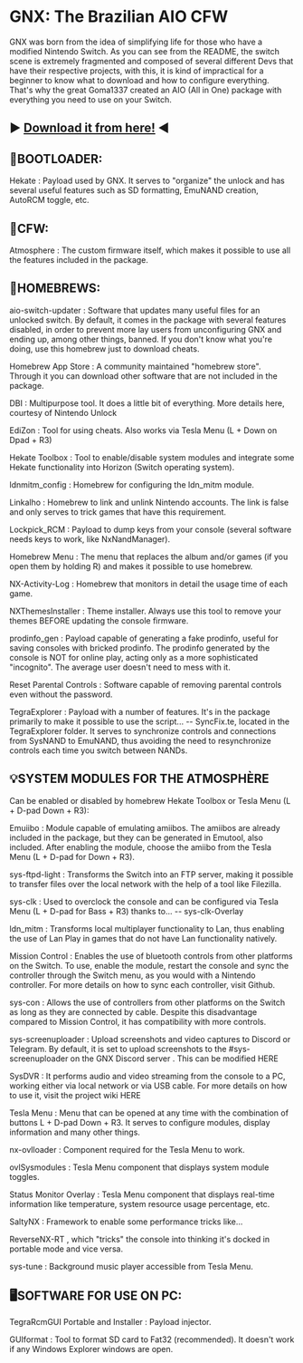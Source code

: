 # GNX: The Brazilian AIO CFW

GNX was born from the idea of simplifying life for those who have a modified Nintendo Switch. As you can see from the README, the switch scene is extremely fragmented and composed of several different Devs that have their respective projects, with this, it is kind of impractical for a beginner to know what to download and how to configure everything. That's why the great Goma1337 created an AIO (All in One) package with everything you need to use on your Switch.

## ► **[Download it from here!](https://github.com/vncsmnl/GNX/releases)** ◄

## 🚦BOOTLOADER:

Hekate : Payload used by GNX. It serves to "organize" the unlock and has several useful features such as SD formatting, EmuNAND creation, AutoRCM toggle, etc.

## 🌌CFW:

Atmosphere : The custom firmware itself, which makes it possible to use all the features included in the package.

## 🧩HOMEBREWS:

aio-switch-updater : Software that updates many useful files for an unlocked switch. By default, it comes in the package with several features disabled, in order to prevent more lay users from unconfiguring GNX and ending up, among other things, banned. If you don't know what you're doing, use this homebrew just to download cheats.

Homebrew App Store : A community maintained "homebrew store". Through it you can download other software that are not included in the package.

DBI : Multipurpose tool. It does a little bit of everything. More details here, courtesy of Nintendo Unlock

EdiZon : Tool for using cheats. Also works via Tesla Menu (L + Down on Dpad + R3)

Hekate Toolbox : Tool to enable/disable system modules and integrate some Hekate functionality into Horizon (Switch operating system).

ldnmitm_config : Homebrew for configuring the ldn_mitm module.

Linkalho : Homebrew to link and unlink Nintendo accounts. The link is false and only serves to trick games that have this requirement.

Lockpick_RCM : Payload to dump keys from your console (several software needs keys to work, like NxNandManager).

Homebrew Menu : The menu that replaces the album and/or games (if you open them by holding R) and makes it possible to use homebrew.

NX-Activity-Log : Homebrew that monitors in detail the usage time of each game.

NXThemesInstaller : Theme installer. Always use this tool to remove your themes BEFORE updating the console firmware.

prodinfo_gen : Payload capable of generating a fake prodinfo, useful for saving consoles with bricked prodinfo. The prodinfo generated by the console is NOT for online play, acting only as a more sophisticated "incognito". The average user doesn't need to mess with it.

Reset Parental Controls : Software capable of removing parental controls even without the password.

TegraExplorer : Payload with a number of features. It's in the package primarily to make it possible to use the script... -- SyncFix.te, located in the TegraExplorer folder. It serves to synchronize controls and connections from SysNAND to EmuNAND, thus avoiding the need to resynchronize controls each time you switch between NANDs.

## 💡SYSTEM MODULES FOR THE ATMOSPHÈRE

Can be enabled or disabled by homebrew Hekate Toolbox or Tesla Menu (L + D-pad Down + R3):

Emuiibo : Module capable of emulating amiibos. The amiibos are already included in the package, but they can be generated in Emutool, also included. After enabling the module, choose the amiibo from the Tesla Menu (L + D-pad for Down + R3).

sys-ftpd-light : Transforms the Switch into an FTP server, making it possible to transfer files over the local network with the help of a tool like Filezilla.

sys-clk : Used to overclock the console and can be configured via Tesla Menu (L + D-pad for Bass + R3) thanks to... -- sys-clk-Overlay

ldn_mitm : Transforms local multiplayer functionality to Lan, thus enabling the use of Lan Play in games that do not have Lan functionality natively.

Mission Control : Enables the use of bluetooth controls from other platforms on the Switch. To use, enable the module, restart the console and sync the controller through the Switch menu, as you would with a Nintendo controller. For more details on how to sync each controller, visit Github.

sys-con : Allows the use of controllers from other platforms on the Switch as long as they are connected by cable. Despite this disadvantage compared to Mission Control, it has compatibility with more controls.

sys-screenuploader : Upload screenshots and video captures to Discord or Telegram. By default, it is set to upload screenshots to the #sys-screenuploader on the GNX Discord server . This can be modified HERE

SysDVR : It performs audio and video streaming from the console to a PC, working either via local network or via USB cable. For more details on how to use it, visit the project wiki HERE

Tesla Menu : Menu that can be opened at any time with the combination of buttons L + D-pad Down + R3. It serves to configure modules, display information and many other things.

nx-ovlloader : Component required for the Tesla Menu to work.

ovlSysmodules : Tesla Menu component that displays system module toggles.

Status Monitor Overlay : Tesla Menu component that displays real-time information like temperature, system resource usage percentage, etc.

SaltyNX : Framework to enable some performance tricks like...

ReverseNX-RT , which "tricks" the console into thinking it's docked in portable mode and vice versa.

sys-tune : Background music player accessible from Tesla Menu.

## 🖥️SOFTWARE FOR USE ON PC:

TegraRcmGUI Portable and Installer : Payload injector.

GUIformat : Tool to format SD card to Fat32 (recommended). It doesn't work if any Windows Explorer windows are open.

